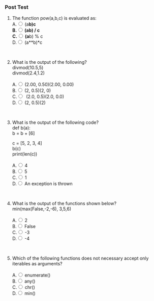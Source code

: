 ### Post Test
1. The function pow(a,b,c) is evaluated as: 
                        <br>
                        A.<input type="radio" name="but" id="rb11" onclick="click1();">&nbsp;(a**b)**c
                        <br>
                        B.<input type="radio" name="but" id="rb12" onclick="click1();">&nbsp;(a**b) / c
                        <br>
                        C.<input type="radio" name="but" id="rb13" onclick="click1();">&nbsp;(a**b) % c
                        <br>
                        D.<input type="radio" name="but" id="rb14" onclick="click1();">&nbsp;(a**b)*c
                        <br>
                        <p id = "p1"></p>
                        <br>
2. What is the output of the following?<br>
divmod(10.5,5)<br>
divmod(2.4,1.2)<br>
                        <br>
                        A.<input type="radio" name="but" id="rb11" onclick="click1();">&nbsp;(2.00, 0.50)(2.00, 0.00) 
                        <br>
                        B.<input type="radio" name="but" id="rb12" onclick="click1();">&nbsp;(2, 0.5)(2, 0)
                        <br>
                        C.<input type="radio" name="but" id="rb13" onclick="click1();">&nbsp; (2.0, 0.5)(2.0, 0.0)
                        <br>
                        D.<input type="radio" name="but" id="rb14" onclick="click1();">&nbsp;(2, 0.5)(2)
                        <br>
                        <p id = "p1"></p>
                        <br>

3. What is the output of the following code?<br>
def b(a):<br>
       b = b + [6]<br>
 
   c = [5, 2, 3, 4]<br>
    b(c)<br>
   print(len(c))<br>
                        <br>
                        A.<input type="radio" name="but" id="rb11" onclick="click1();">&nbsp;4
                        <br>
                        B.<input type="radio" name="but" id="rb12" onclick="click1();">&nbsp;5
                        <br>
                        C.<input type="radio" name="but" id="rb13" onclick="click1();">&nbsp;1
                        <br>
                        D.<input type="radio" name="but" id="rb14" onclick="click1();">&nbsp;An exception is thrown
                        <br>
                        <p id = "p1"></p>
                        <br>
4. What is the output of the functions shown below? <br>
min(max(False,-2,-6), 3,5,6)<br>
                        <br>
                        A.<input type="radio" name="but" id="rb11" onclick="click1();">&nbsp;2
                        <br>
                        B.<input type="radio" name="but" id="rb12" onclick="click1();">&nbsp;False
                        <br>
                        C.<input type="radio" name="but" id="rb13" onclick="click1();">&nbsp;-3
                        <br>
                        D.<input type="radio" name="but" id="rb14" onclick="click1();">&nbsp;-4
                        <br>
                        <p id = "p1"></p>
                        <br>
5. Which of the following functions does not necessary accept only iterables as arguments?<br>
                        <br>
                        A.<input type="radio" name="but" id="rb11" onclick="click1();">&nbsp;enumerate()
                        <br>
                        B.<input type="radio" name="but" id="rb12" onclick="click1();">&nbsp;any()
                        <br>
                        C.<input type="radio" name="but" id="rb13" onclick="click1();">&nbsp;chr()
                        <br>
                        D.<input type="radio" name="but" id="rb14" onclick="click1();">&nbsp;min()
                        <br>
                        <p id = "p1"></p>
                        <br>